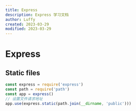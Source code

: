 ```yaml
---
title: Express
description: Express 学习文档
author: Luffy
created: 2023-03-29
modified: 2023-03-29
---
```


# Express

## Static files
```js
const express = require('express')
const path = require('path')
const app = express()
// 设置文件请求地址
app.use(express.static(path.join(__dirname, 'public')))
```